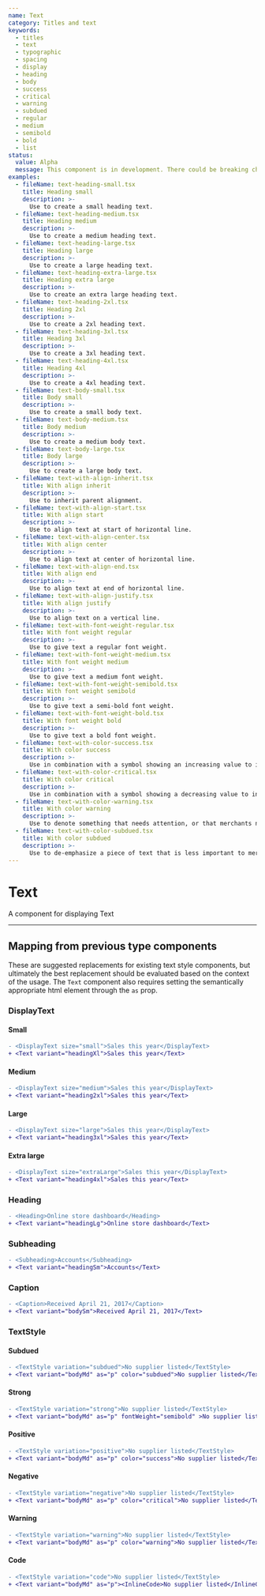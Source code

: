 ```yaml
---
name: Text
category: Titles and text
keywords:
  - titles
  - text
  - typographic
  - spacing
  - display
  - heading
  - body
  - success
  - critical
  - warning
  - subdued
  - regular
  - medium
  - semibold
  - bold
  - list
status:
  value: Alpha
  message: This component is in development. There could be breaking changes made to it in a non-major release of Polaris. Please use with caution.
examples:
  - fileName: text-heading-small.tsx
    title: Heading small
    description: >-
      Use to create a small heading text.
  - fileName: text-heading-medium.tsx
    title: Heading medium
    description: >-
      Use to create a medium heading text.
  - fileName: text-heading-large.tsx
    title: Heading large
    description: >-
      Use to create a large heading text.
  - fileName: text-heading-extra-large.tsx
    title: Heading extra large
    description: >-
      Use to create an extra large heading text.
  - fileName: text-heading-2xl.tsx
    title: Heading 2xl
    description: >-
      Use to create a 2xl heading text.
  - fileName: text-heading-3xl.tsx
    title: Heading 3xl
    description: >-
      Use to create a 3xl heading text.
  - fileName: text-heading-4xl.tsx
    title: Heading 4xl
    description: >-
      Use to create a 4xl heading text.
  - fileName: text-body-small.tsx
    title: Body small
    description: >-
      Use to create a small body text.
  - fileName: text-body-medium.tsx
    title: Body medium
    description: >-
      Use to create a medium body text.
  - fileName: text-body-large.tsx
    title: Body large
    description: >-
      Use to create a large body text.
  - fileName: text-with-align-inherit.tsx
    title: With align inherit
    description: >-
      Use to inherit parent alignment.
  - fileName: text-with-align-start.tsx
    title: With align start
    description: >-
      Use to align text at start of horizontal line.
  - fileName: text-with-align-center.tsx
    title: With align center
    description: >-
      Use to align text at center of horizontal line.
  - fileName: text-with-align-end.tsx
    title: With align end
    description: >-
      Use to align text at end of horizontal line.
  - fileName: text-with-align-justify.tsx
    title: With align justify
    description: >-
      Use to align text on a vertical line.
  - fileName: text-with-font-weight-regular.tsx
    title: With font weight regular
    description: >-
      Use to give text a regular font weight.
  - fileName: text-with-font-weight-medium.tsx
    title: With font weight medium
    description: >-
      Use to give text a medium font weight.
  - fileName: text-with-font-weight-semibold.tsx
    title: With font weight semibold
    description: >-
      Use to give text a semi-bold font weight.
  - fileName: text-with-font-weight-bold.tsx
    title: With font weight bold
    description: >-
      Use to give text a bold font weight.
  - fileName: text-with-color-success.tsx
    title: With color success
    description: >-
      Use in combination with a symbol showing an increasing value to indicate an upward trend.
  - fileName: text-with-color-critical.tsx
    title: With color critical
    description: >-
      Use in combination with a symbol showing a decreasing value to indicate a downward trend.
  - fileName: text-with-color-warning.tsx
    title: With color warning
    description: >-
      Use to denote something that needs attention, or that merchants need to take action on.
  - fileName: text-with-color-subdued.tsx
    title: With color subdued
    description: >-
      Use to de-emphasize a piece of text that is less important to merchants than other nearby text. May also be used to indicate when normal content is absent, for example, “No supplier listed”. Don’t use only for aesthetic effect.
---
```


# Text

A component for displaying Text

---

## Mapping from previous type components
These are suggested replacements for existing text style components, but ultimately the best replacement should be evaluated based on the context of the usage. The `Text` component also requires setting the semantically appropriate html element through the `as` prop.

### DisplayText

#### Small

```diff
- <DisplayText size="small">Sales this year</DisplayText>
+ <Text variant="headingXl">Sales this year</Text>
```
#### Medium
```diff
- <DisplayText size="medium">Sales this year</DisplayText>
+ <Text variant="heading2xl">Sales this year</Text>
```
#### Large
```diff
- <DisplayText size="large">Sales this year</DisplayText>
+ <Text variant="heading3xl">Sales this year</Text>
```
#### Extra large
```diff
- <DisplayText size="extraLarge">Sales this year</DisplayText>
+ <Text variant="heading4xl">Sales this year</Text>
```
### Heading
```diff
- <Heading>Online store dashboard</Heading>
+ <Text variant="headingLg">Online store dashboard</Text>
```
### Subheading
```diff
- <Subheading>Accounts</Subheading>
+ <Text variant="headingSm">Accounts</Text>
```
### Caption
```diff
- <Caption>Received April 21, 2017</Caption>
+ <Text variant="bodySm">Received April 21, 2017</Text>
```
### TextStyle

#### Subdued
```diff
- <TextStyle variation="subdued">No supplier listed</TextStyle>
+ <Text variant="bodyMd" as="p" color="subdued">No supplier listed</Text>
```

#### Strong
```diff
- <TextStyle variation="strong">No supplier listed</TextStyle>
+ <Text variant="bodyMd" as="p" fontWeight="semibold" >No supplier listed</Text>
```
#### Positive
```diff
- <TextStyle variation="positive">No supplier listed</TextStyle>
+ <Text variant="bodyMd" as="p" color="success">No supplier listed</Text>
```

#### Negative
```diff
- <TextStyle variation="negative">No supplier listed</TextStyle>
+ <Text variant="bodyMd" as="p" color="critical">No supplier listed</Text>
```

#### Warning
```diff
- <TextStyle variation="warning">No supplier listed</TextStyle>
+ <Text variant="bodyMd" as="p" color="warning">No supplier listed</Text>
```

#### Code
```diff
- <TextStyle variation="code">No supplier listed</TextStyle>
+ <Text variant="bodyMd" as="p"><InlineCode>No supplier listed</InlineCode></Text>
```

